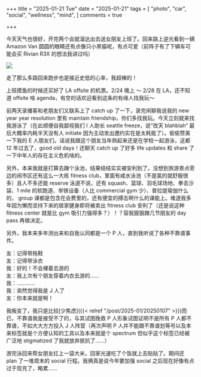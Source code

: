 +++
title = "2025-01-21 Tue"
date = "2025-01-21"
tags = [
    "photo",
    "car",
    "social",
    "wellness",
    "mind",
]
comments = true

+++

今天天气也很好，开完两个会就溜达出去送女朋友上班了。回来路上逆光看到一辆 Amazon Van 圆圆的眼睛还有点像只小黑猫呢，有点可爱（前阵子有了下辆车可能会买 Rivian R3X 的想法我讲过吗）

![](https://media.douchi.space/douchi/media_attachments/files/113/870/797/451/107/183/original/b83e8598a3f9d143.png)

走了那么多路回来跑步也是接近史低的心率，我超棒的！

上班摸鱼的时候还买好了 LA offsite 的机票。2/24 晚上 ～ 2/28 在 LA，还不知道 offsite 啥 agenda，有空的话欢迎看到这条的有缘人找我玩～

前两天录播客和老朋友们又联系上了 catch up 了一下，录完闲聊我说我的 new year year resolution 里有 maintain friendship，你们多找我玩。今天立刻就来找我游泳了（在此顺便自我鄙视我们 I 人助长 seattle freeze，说“改天 blahblah“ 最后大概率内耗半天没有人 initiate 因为主动发出邀约实在是太耗能了）。偷偷赞美一下我的 E 人朋友们。话说我跟这个朋友当年熟起来还是在学校一起游泳，这都 12 年过去了，good old days！还聊天 catch up 了好多 life updates 和 share 了一下中年人的存在主义危机啥的。

另外，本来我就是打算去蹭个泳池，结果结结实实被安利到了。没想到旅游景点旁边的闹市区还有这么一大栋 fitness club，里面有咸水泳池（不是氯的就舒服很多）且人不多还能 reserve 泳道不说，还有 squash、篮球、羽毛球场地、拳击沙袋、1 mile 的软跑道、举铁设备（人比 commercial gym 少）、普拉提瑜伽什么的， group 课都是包含在会费里的，还有便宜的搏击啊什么的课能上。难道我多年因为懒而坚持下来的居家健身即将被卖出 fitness club 安利了（还是说这种 fitness center 就是比 gym 吸引力强得多？）！？容我狠狠蹭几节朋友的 day pass 再做决定。

另外，我本来多年测出来和自我认同都是一个 P 人，直到我听说了各种不靠谱事件。

友：记得带拖鞋 \
友：记得带泳衣 \
我：好的！不会裸着去游的 \
友：我上次有个朋友穿着内衣去游的…… \
我：………… \
我：突然觉得我是 J 人了 \
友：你本来就是啊！ 

我叛变了，我只是比较[少焦虑]({{< relref "/post/2025-01/20250107" >}})而已，不靠谱我是接受不了的，与其试图挽救 P 人形象试图证明不是所有 P 人都不靠谱，不如大大方方投入 J 人阵营（再次声明 P 人并不能跟不靠谱划等号以及本来标签就是个方便认知的工具以及本来就是个 spectrum 但似乎这个标签已经被广泛地 stigmatized 了我就放弃抵抗了……）

游完泳回来帮女朋友扛上一袋大米，回家光速吃了个饭就上去贴贴了。期间还 plan 了一堆周末的 social 行程。我俩真是说今年要加强 social 之后现在好像有点过于现充了，略累……